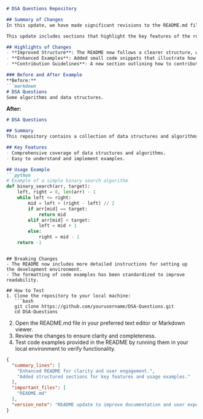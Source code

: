 ```markdown
# DSA Questions Repository

## Summary of Changes
In this update, we have made significant revisions to the README.md file of the DSA Questions repository to improve clarity, organization, and user engagement. The goal is to provide a more structured overview of the project, making it easier for contributors and users to navigate through the content and understand the purpose and usage of the repository. 

This update includes sections that highlight the key features of the repository, a more detailed explanation of the contribution process, and examples that demonstrate how to use the data structures and algorithms provided. By enhancing the README, we aim to foster a welcoming community around DSA Questions and encourage more developers to contribute.

## Highlights of Changes
- **Improved Structure**: The README now follows a clearer structure, with dedicated sections for key features, installation instructions, and contribution guidelines.
- **Enhanced Examples**: Added small code snippets that illustrate how to implement various data structures and algorithms, making it easier for users to understand their usage.
- **Contribution Guidelines**: A new section outlining how to contribute to the project, including formatting and testing requirements.

### Before and After Example
**Before:**
```markdown
# DSA Questions
Some algorithms and data structures.
```

**After:**
```markdown
# DSA Questions

## Summary
This repository contains a collection of data structures and algorithms implemented in various programming languages. 

## Key Features
- Comprehensive coverage of data structures and algorithms.
- Easy to understand and implement examples.

## Usage Example
```python
# Example of a simple binary search algorithm
def binary_search(arr, target):
    left, right = 0, len(arr) - 1
    while left <= right:
        mid = left + (right - left) // 2
        if arr[mid] == target:
            return mid
        elif arr[mid] < target:
            left = mid + 1
        else:
            right = mid - 1
    return -1
```
```

## Breaking Changes
- The README now includes more detailed instructions for setting up the development environment.
- The formatting of code examples has been standardized to improve readability.

## How to Test
1. Clone the repository to your local machine:
   ```bash
   git clone https://github.com/yourusername/DSA-Questions.git
   cd DSA-Questions
   ```
2. Open the README.md file in your preferred text editor or Markdown viewer.
3. Review the changes to ensure clarity and completeness.
4. Test code examples provided in the README by running them in your local environment to verify functionality.

```json
{
  "summary_lines": [
    "Enhanced README for clarity and user engagement.",
    "Added structured sections for key features and usage examples."
  ],
  "important_files": [
    "README.md"
  ],
  "version_note": "README update to improve documentation and user experience."
}
```
```